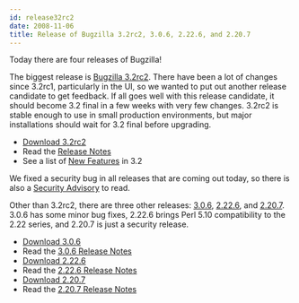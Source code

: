 ```yaml
---
id: release32rc2
date: 2008-11-06
title: Release of Bugzilla 3.2rc2, 3.0.6, 2.22.6, and 2.20.7
---
```


Today there are four releases of Bugzilla!

The biggest release is [Bugzilla 3.2rc2](../releases/3.2/). There have been a lot of changes since 3.2rc1, particularly in the UI, so we wanted to put out another release candidate to get feedback. If all goes well with this release candidate, it should become 3.2 final in a few weeks with very few changes. 3.2rc2 is stable enough to use in small production environments, but major installations should wait for 3.2 final before upgrading.

*   [Download 3.2rc2](../download/#v32)
*   Read the [Release Notes](../releases/3.2/release-notes.html)
*   See a list of [New Features](../releases/3.2/new-features.html) in 3.2

We fixed a security bug in all releases that are coming out today, so there is also a [Security Advisory](../security/2.20.6/) to read.

Other than 3.2rc2, there are three other releases: [3.0.6](../releases/3.0.6/), [2.22.6](../releases/2.22.6/), and [2.20.7](../releases/2.20.7/). 3.0.6 has some minor bug fixes, 2.22.6 brings Perl 5.10 compatibility to the 2.22 series, and 2.20.7 is just a security release.

*   [Download 3.0.6](../download/#v30)
*   Read the [3.0.6 Release Notes](../releases/3.0.6/release-notes.html)
*   [Download 2.22.6](../download/#v222)
*   Read the [2.22.6 Release Notes](../releases/2.22.6/release-notes.html)
*   [Download 2.20.7](../download/#v220)
*   Read the [2.20.7 Release Notes](../releases/2.20.7/release-notes.html)

